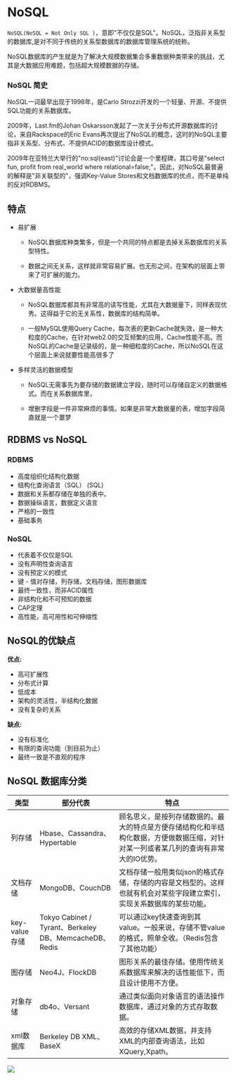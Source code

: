 # NoSQL

`NoSQL(NoSQL = Not Only SQL )`，意即"不仅仅是SQL"。NoSQL，泛指非关系型的数据库,是对不同于传统的关系型数据库的数据库管理系统的统称。

NoSQL数据库的产生就是为了解决大规模数据集合多重数据种类带来的挑战，尤其是大数据应用难题，包括超大规模数据的存储。
### NoSQL 简史
NoSQL一词最早出现于1998年，是Carlo Strozzi开发的一个轻量、开源、不提供SQL功能的关系数据库。

2009年，Last.fm的Johan Oskarsson发起了一次关于分布式开源数据库的讨论，来自Rackspace的Eric Evans再次提出了NoSQL的概念，这时的NoSQL主要指非关系型、分布式、不提供ACID的数据库设计模式。

2009年在亚特兰大举行的"no:sql(east)"讨论会是一个里程碑，其口号是"select fun, profit from real_world where relational=false;"。因此，对NoSQL最普遍的解释是"非关联型的"，强调Key-Value Stores和文档数据库的优点，而不是单纯的反对RDBMS。
##  特点
- 易扩展

    - NoSQL数据库种类繁多，但是一个共同的特点都是去掉关系数据库的关系型特性。

    - 数据之间无关系，这样就非常容易扩展。也无形之间，在架构的层面上带来了可扩展的能力。

- 大数据量高性能

    - NoSQL数据库都具有非常高的读写性能，尤其在大数据量下，同样表现优秀。这得益于它的无关系性，数据库的结构简单。
    
    - 一般MySQL使用Query Cache，每次表的更新Cache就失效，是一种大粒度的Cache，在针对web2.0的交互频繁的应用，Cache性能不高。而NoSQL的Cache是记录级的，是一种细粒度的Cache，所以NoSQL在这个层面上来说就要性能高很多了

- 多样灵活的数据模型

    - NoSQL无需事先为要存储的数据建立字段，随时可以存储自定义的数据格式。而在关系数据库里，

    - 增删字段是一件非常麻烦的事情。如果是非常大数据量的表，增加字段简直就是一个噩梦

## RDBMS vs NoSQL
### RDBMS 
- 高度组织化结构化数据 
- 结构化查询语言（SQL） (SQL) 
- 数据和关系都存储在单独的表中。 
- 数据操纵语言，数据定义语言 
- 严格的一致性
- 基础事务

### NoSQL 
- 代表着不仅仅是SQL
- 没有声明性查询语言
- 没有预定义的模式
- 键 - 值对存储，列存储，文档存储，图形数据库
- 最终一致性，而非ACID属性
- 非结构化和不可预知的数据
- CAP定理 
- 高性能，高可用性和可伸缩性




## NoSQL的优缺点

**优点:**

- 高可扩展性
- 分布式计算
- 低成本
- 架构的灵活性，半结构化数据
- 没有复杂的关系

**缺点:**

- 没有标准化
- 有限的查询功能（到目前为止）
- 最终一致是不直观的程序


## NoSQL 数据库分类
类型 | 部分代表 | 特点 
--------|-----|-------
列存储|Hbase、Cassandra、Hypertable|顾名思义，是按列存储数据的。最大的特点是方便存储结构化和半结构化数据，方便做数据压缩，对针对某一列或者某几列的查询有非常大的IO优势。
文档存储| MongoDB、CouchDB| 文档存储一般用类似json的格式存储，存储的内容是文档型的。这样也就有机会对某些字段建立索引，实现关系数据库的某些功能。
key-value存储| Tokyo Cabinet / Tyrant、Berkeley DB、MemcacheDB、Redis| 可以通过key快速查询到其value。一般来说，存储不管value的格式，照单全收。（Redis包含了其他功能）
图存储| Neo4J、FlockDB| 图形关系的最佳存储。使用传统关系数据库来解决的话性能低下，而且设计使用不方便。
对象存储| db4o、Versant| 通过类似面向对象语言的语法操作数据库，通过对象的方式存取数据。
xml数据库| Berkeley DB XML、BaseX| 高效的存储XML数据，并支持XML的内部查询语法，比如XQuery,Xpath。

![](../images/nosql.bmp)
